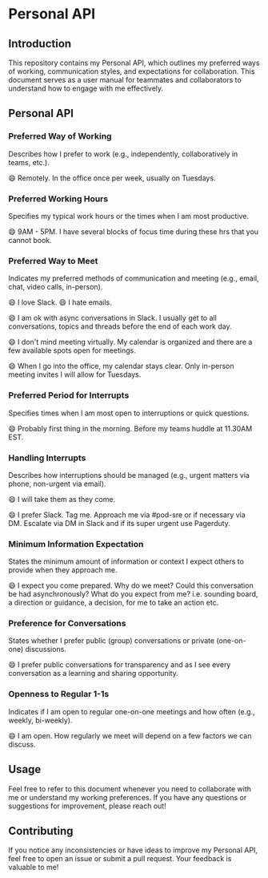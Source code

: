 # Personal API

## Introduction

This repository contains my Personal API, which outlines my preferred ways of working, communication styles, and expectations for collaboration. This document serves as a user manual for teammates and collaborators to understand how to engage with me effectively.

## Personal API

### Preferred Way of Working

Describes how I prefer to work (e.g., independently, collaboratively in teams, etc.).

😄 Remotely. In the office once per week, usually on Tuesdays. 

### Preferred Working Hours

Specifies my typical work hours or the times when I am most productive.

😄 9AM - 5PM. I have several blocks of focus time during these hrs that you cannot book.

### Preferred Way to Meet

Indicates my preferred methods of communication and meeting (e.g., email, chat, video calls, in-person).

😄 I love Slack.
😄 I hate emails.

😄 I am ok with async conversations in Slack. I usually get to all conversations, topics and threads before the end of each work day.

😄 I don't mind meeting virtually. My calendar is organized and there are a few available spots open for meetings.

😄 When I go into the office, my calendar stays clear. Only in-person meeting invites I will allow for Tuesdays.

### Preferred Period for Interrupts

Specifies times when I am most open to interruptions or quick questions.

😄 Probably first thing in the morning. Before my teams huddle at 11.30AM EST.

### Handling Interrupts

Describes how interruptions should be managed (e.g., urgent matters via phone, non-urgent via email).

😄 I will take them as they come. 

😄 I prefer Slack. Tag me. Approach me via #pod-sre or if necessary via DM. Escalate via DM in Slack and if its super urgent use Pagerduty.

### Minimum Information Expectation

States the minimum amount of information or context I expect others to provide when they approach me.

😄 I expect you come prepared. Why do we meet? Could this conversation be had asynchronously? What do you expect from me? i.e. sounding board, a direction or guidance, a decision, for me to take an action etc.

### Preference for Conversations

States whether I prefer public (group) conversations or private (one-on-one) discussions.

😄 I prefer public conversations for transparency and as I see every conversation as a learning and sharing opportunity. 

### Openness to Regular 1-1s

Indicates if I am open to regular one-on-one meetings and how often (e.g., weekly, bi-weekly).

😄 I am open. How regularly we meet will depend on a few factors we can discuss. 

## Usage

Feel free to refer to this document whenever you need to collaborate with me or understand my working preferences. If you have any questions or suggestions for improvement, please reach out!

## Contributing

If you notice any inconsistencies or have ideas to improve my Personal API, feel free to open an issue or submit a pull request. Your feedback is valuable to me!


<!---
chiefnamingofficer/chiefnamingofficer is a ✨ special ✨ repository because its `README.md` (this file) appears on your GitHub profile.
You can click the Preview link to take a look at your changes.
--->
